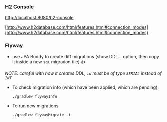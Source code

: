 ### H2 Console

[http://localhost:8080/h2-console](http://localhost:8080/h2-console)

[http://www.h2database.com/html/features.html#connection_modes](http://www.h2database.com/html/features.html#connection_modes)

### Flyway

- use JPA Buddy to create diff migrations (show DDL... option, then copy it inside a new `sql` migration file) 👍

_NOTE: careful with how it creates DDL, `id` must be of type `SERIAL` instead of `INT`_


- To check migration info (which have been applied, which are pending):

      ./gradlew flywayInfo

- To run new migrations

      ./gradlew flywayMigrate -i

